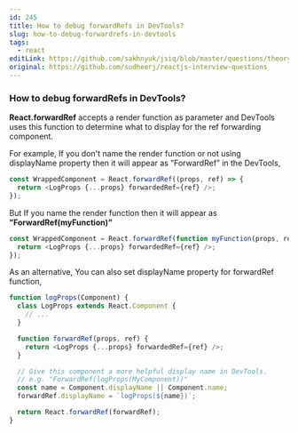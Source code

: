 ```yaml
---
id: 245
title: How to debug forwardRefs in DevTools?
slug: how-to-debug-forwardrefs-in-devtools
tags:
  - react
editLink: https://github.com/sakhnyuk/jsiq/blob/master/questions/theory/react/245.md
original: https://github.com/sudheerj/reactjs-interview-questions
---
```


### How to debug forwardRefs in DevTools?

**React.forwardRef** accepts a render function as parameter and DevTools uses this function to determine what to display for the ref forwarding component.

For example, If you don't name the render function or not using displayName property then it will appear as ”ForwardRef” in the DevTools,

```javascript
const WrappedComponent = React.forwardRef((props, ref) => {
  return <LogProps {...props} forwardedRef={ref} />;
});
```

But If you name the render function then it will appear as **”ForwardRef(myFunction)”**

```javascript
const WrappedComponent = React.forwardRef(function myFunction(props, ref) {
  return <LogProps {...props} forwardedRef={ref} />;
});
```

As an alternative, You can also set displayName property for forwardRef function,

```javascript
function logProps(Component) {
  class LogProps extends React.Component {
    // ...
  }

  function forwardRef(props, ref) {
    return <LogProps {...props} forwardedRef={ref} />;
  }

  // Give this component a more helpful display name in DevTools.
  // e.g. "ForwardRef(logProps(MyComponent))"
  const name = Component.displayName || Component.name;
  forwardRef.displayName = `logProps(${name})`;

  return React.forwardRef(forwardRef);
}
```